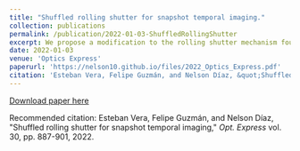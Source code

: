 ```yaml
---
title: "Shuffled rolling shutter for snapshot temporal imaging."
collection: publications
permalink: /publication/2022-01-03-ShuffledRollingShutter
excerpt: We propose a modification to the rolling shutter mechanism found in CMOS detectors by shuffling the pixels in every scanline. This potential hardware modification improves the sampling of the space-time datacube, allowing the recovery of high-speed videos from a single image using either tensor completion methods or reconstruction algorithms often used for compressive temporal video. We also present a design methodology for optimal sampling schemes and compare them to random shuffling. Simulations, and experimental results obtained by optically emulating the hardware, demonstrate the ability of the shuffled rolling shutter to capture images that allow reconstructing videos, which would otherwise be impossible when using the traditional rolling shutter mechanism.
date: 2022-01-03
venue: 'Optics Express'
paperurl: 'https://nelson10.github.io/files/2022_Optics_Express.pdf'
citation: 'Esteban Vera, Felipe Guzmán, and Nelson Díaz, &quot;Shuffled rolling shutter for snapshot temporal imaging.&quot; <i>Opt. Express</i>. vol. 30, pp. 887-901, 2022.'
---
```


[Download paper here](https://nelson10.github.io/files/2022_Optics_Express.pdf)

Recommended citation: Esteban Vera, Felipe Guzmán, and Nelson Díaz, "Shuffled rolling shutter for snapshot temporal imaging," <i> Opt. Express</i> vol. 30, pp. 887-901, 2022.
